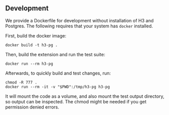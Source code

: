 ## Development

We provide a Dockerfile for development without installation of H3 and Postgres. The following requires that your system has `docker` installed.

First, build the docker image:

```
docker build -t h3-pg .
```

Then, build the extension and run the test suite:

```
docker run --rm h3-pg
```

Afterwards, to quickly build and test changes, run:

```
chmod -R 777 .
docker run --rm -it -v "$PWD":/tmp/h3-pg h3-pg
```

It will mount the code as a volume, and also mount the test output directory,
so output can be inspected. The chmod might be needed if you get permission
denied errors.
